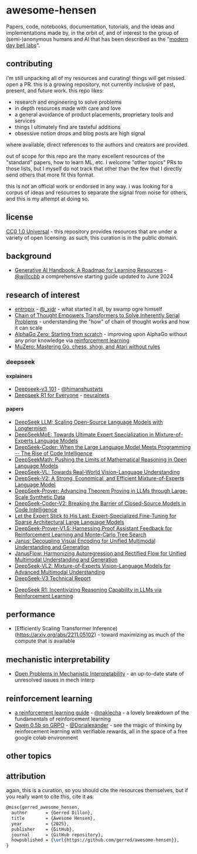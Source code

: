 # awesome-hensen

Papers, code, notebooks, documentation, tutorials, and the ideas and implementations made by, in the orbit of, and of interest to the group of (semi-)anonymous humans and AI that has been described as the "[modern day bell labs](https://x.com/wordgrammer/status/1847682840785564056)".

## contributing

i'm still unpacking all of my resources and curating! things will get missed. open a PR. this is a growing repository, not currently inclusive of past, present, and future work. this repo likes:

* research and engineering to solve problems
* in depth resources made with care and love
* a general avoidance of product placements, proprietary tools and services
* things I ultimately find are tasteful additions
* obsessive notion drops and blog posts are high signal

where available, direct references to the authors and creators are provided.

out of scope for this repo are the many excellent resources of the "standard" papers, how to learn ML, etc. I welcome "other topics" PRs to those lists, but I myself do not track that other than the few that I directly send others that more fit this format.

this is not an official work or endorsed in any way. i was looking for a corpus of ideas and resources to separate the signal from noise for others, and this is my attempt at doing so.

## license

[CC0 1.0 Universal](./LICENSE) - this repository provides resources that are under a variety of open licensing. as such, this curation is in the public domain.

## background

- [Generative AI Handbook: A Roadmap for Learning Resources](https://genai-handbook.github.io/) - [@willccbb](https://x.com/willccbb) a comprehensive starting guide updated to June 2024

## research of interest

* [entropix](https://github.com/xjdr-alt/entropix) - [@_xjdr](https://x.com/_xjdr) - what started it all, by swamp ogre himself
* [Chain of Thought Empowers Transformers to Solve Inherently Serial Problems](https://arxiv.org/abs/2402.12875) - understanding the "how" of chain of thought works and how it can scale
* [AlphaGo Zero: Starting from scratch](https://deepmind.google/discover/blog/alphago-zero-starting-from-scratch/) - improving upon AlphaGo without any prior knowledge via [reinforcement learning](#reinforcement-learning)
* [MuZero: Mastering Go, chess, shogi, and Atari without rules](https://deepmind.google/discover/blog/muzero-mastering-go-chess-shogi-and-atari-without-rules/)

### deepseek

#### explainers

- [Deepseek-v3 101](https://lunar-joke-35b.notion.site/Deepseek-v3-101-169ba4b6a3fa8090a7aacaee1a1cefaa) - [@himanshustwts](https://x.com/himanshustwts)
- [Deepseek R1 for Everyone](https://trite-song-d6a.notion.site/) - [neuralnets](https://cneuralnets.netlify.app/)

#### papers

- [DeepSeek LLM: Scaling Open-Source Language Models with Longtermism](https://arxiv.org/abs/2401.02954)
- [DeepSeekMoE: Towards Ultimate Expert Specialization in Mixture-of-Experts Language Models](https://arxiv.org/abs/2401.06066)
- [DeepSeek-Coder: When the Large Language Model Meets Programming -- The Rise of Code Intelligence](https://arxiv.org/abs/2401.14196)
- [DeepSeekMath: Pushing the Limits of Mathematical Reasoning in Open Language Models](https://arxiv.org/abs/2402.03300)
- [DeepSeek-VL: Towards Real-World Vision-Language Understanding](https://arxiv.org/abs/2403.05525)
- [DeepSeek-V2: A Strong, Economical, and Efficient Mixture-of-Experts Language Model](https://arxiv.org/abs/2405.04434)
- [DeepSeek-Prover: Advancing Theorem Proving in LLMs through Large-Scale Synthetic Data](https://arxiv.org/abs/2405.14333)
- [DeepSeek-Coder-V2: Breaking the Barrier of Closed-Source Models in Code Intelligence](https://arxiv.org/abs/2406.11931)
- [Let the Expert Stick to His Last: Expert-Specialized Fine-Tuning for Sparse Architectural Large Language Models](https://arxiv.org/abs/2407.01906)
- [DeepSeek-Prover-V1.5: Harnessing Proof Assistant Feedback for Reinforcement Learning and Monte-Carlo Tree Search](https://arxiv.org/abs/2408.08152)
- [Janus: Decoupling Visual Encoding for Unified Multimodal Understanding and Generation](https://arxiv.org/abs/2410.13848)
- [JanusFlow: Harmonizing Autoregression and Rectified Flow for Unified Multimodal Understanding and Generation](https://arxiv.org/abs/2411.07975)
- [DeepSeek-VL2: Mixture-of-Experts Vision-Language Models for Advanced Multimodal Understanding](https://arxiv.org/abs/2412.10302)
- [DeepSeek-V3 Technical Report](https://arxiv.org/abs/2412.19437)
* [DeepSeek R1: Incentivizing Reasoning Capability in LLMs via Reinforcement Learning](https://arxiv.org/abs/2501.12948)

## performance

- [Efficiently Scaling Transformer Inference)(https://arxiv.org/abs/2211.05102) - toward maximizing as much of the compute that is available

## mechanistic interpretability

* [Open Problems in Mechanistic Interpretability](https://arxiv.org/abs/2501.16496) - an up-to-date state of unresolved issues in mech interp

## reinforcement learning

* [a reinforcement learning guide](https://naklecha.notion.site/a-reinforcement-learning-guide) - [@naklecha](https://x.com/naklecha) - a lovely breakdown of the fundamentals of reinforcement learning
* [Qwen 0.5b on GRPO](https://colab.research.google.com/drive/1bfhs1FMLW3FGa8ydvkOZyBNxLYOu0Hev?usp=sharing) - [@Dorialexander](https://x.com/dorialexander/) - see the magic of thinking by reinforcement learning with verifiable rewards, all in the space of a free google colab environment

## other topics

## attribution

again, this is a curation, so you should cite the resources themselves, but if you really want to cite this, cite it as:

```latex
@misc{gerred_awesome_hensen,
  author       = {Gerred Dillon},
  title        = {Awesome Hensen},
  year         = {2025},
  publisher    = {GitHub},
  journal      = {GitHub repository},
  howpublished = {\url{https://github.com/gerred/awesome-hensen}},
}
```

